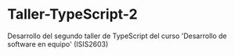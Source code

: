 # Taller-TypeScript-2
Desarrollo del segundo taller de TypeScript del curso 'Desarrollo de software en equipo' (ISIS2603)
